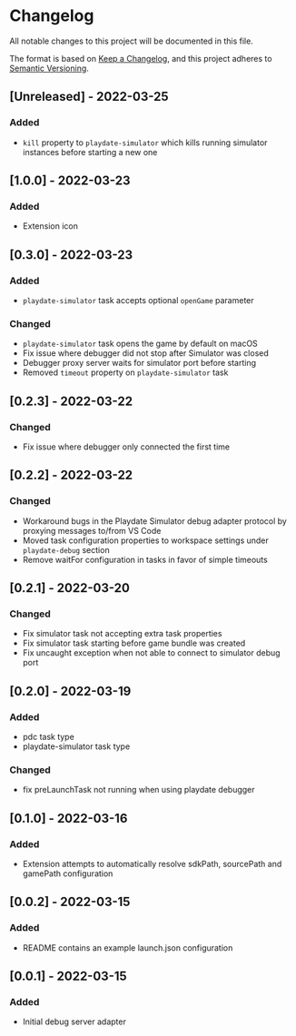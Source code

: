 # Changelog

All notable changes to this project will be documented in this file.

The format is based on [Keep a Changelog](https://keepachangelog.com/en/1.0.0/),
and this project adheres to [Semantic Versioning](https://semver.org/spec/v2.0.0.html).

## [Unreleased] - 2022-03-25

### Added

- `kill` property to `playdate-simulator` which kills running simulator instances before starting a new one

## [1.0.0] - 2022-03-23

### Added

- Extension icon

## [0.3.0] - 2022-03-23

### Added

- `playdate-simulator` task accepts optional `openGame` parameter

### Changed

- `playdate-simulator` task opens the game by default on macOS
- Fix issue where debugger did not stop after Simulator was closed
- Debugger proxy server waits for simulator port before starting
- Removed `timeout` property on `playdate-simulator` task

## [0.2.3] - 2022-03-22

### Changed

- Fix issue where debugger only connected the first time

## [0.2.2] - 2022-03-22

### Changed

- Workaround bugs in the Playdate Simulator debug adapter protocol by proxying messages to/from VS Code
- Moved task configuration properties to workspace settings under `playdate-debug` section
- Remove waitFor configuration in tasks in favor of simple timeouts

## [0.2.1] - 2022-03-20

### Changed

- Fix simulator task not accepting extra task properties
- Fix simulator task starting before game bundle was created
- Fix uncaught exception when not able to connect to simulator debug port

## [0.2.0] - 2022-03-19

### Added

- pdc task type
- playdate-simulator task type

### Changed

- fix preLaunchTask not running when using playdate debugger

## [0.1.0] - 2022-03-16

### Added

- Extension attempts to automatically resolve sdkPath, sourcePath and gamePath configuration

## [0.0.2] - 2022-03-15

### Added

- README contains an example launch.json configuration

## [0.0.1] - 2022-03-15

### Added

- Initial debug server adapter
